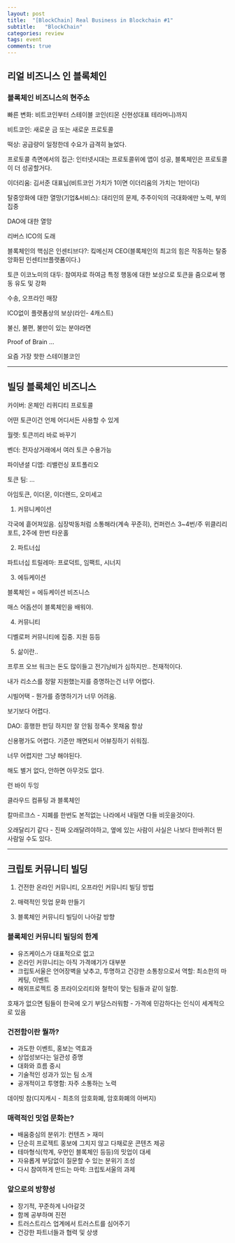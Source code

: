```yaml
---
layout: post
title:  "[BlockChain] Real Business in Blockchain #1"
subtitle:   "BlockChain"
categories: review
tags: event
comments: true
---
```


## 리얼 비즈니스 인 블록체인

### 블록체인 비즈니스의 현주소

빠른 변화: 비트코인부터 스테이블 코인(티몬 신현성대표 테라머니)까지

비트코인: 새로운 금 또는 새로운 프로토콜

떡상: 공급량이 일정한데 수요가 급격히 늘었다.

프로토콜 측면에서의 접근: 인터넷시대는 프로토콜위에 앱이 성공, 블록체인은 프로토콜이 더 성공할거다.

이더리움: 김서준 대표님(비트코인 가치가 1이면 이더리움의 가치는 1만이다)

탈중앙화에 대한 열망(기업&서비스): 대리인의 문제, 주주이익의 극대화에만 노력, 부의 집중

DAO에 대한 열망

리버스 ICO의 도래

블록체인의 핵심은 인센티브다?: 킼메신져 CEO(블록체인의 최고의 힘은 작동하는 탈중앙화된 인센티브플랫폼이다.)

토큰 이코노미의 대두: 참여자로 하여금 특정 행동에 대한 보상으로 토큰을 줌으로써 행동 유도 및 강화

수송, 오프라인 매장

ICO없이 플랫폼상의 보상(라인- 4캐스트)

불신, 불편, 불만이 있는 분야라면

Proof of Brain ...

요즘 가장 핫한 스테이블코인

---

## 빌딩 블록체인 비즈니스

카이버: 온체인 리퀴디티 프로토콜

어떤 토큰이건 언제 어디서든 사용할 수 있게

월렛: 토큰끼리 바로 바꾸기

벤더: 전자상거래에서 여러 토큰 수용가능

파이낸셜 디앱: 리밸런싱 포트폴리오

토큰 팀: ...

아임토큰, 이더몬, 이더렌드, 오미세고

1. 커뮤니케이션

각국에 흩어져있음. 심장박동처럼 소통해라(계속 꾸준히), 컨퍼런스 3~4번/주 위클리리포트, 2주에 한번 타운홀

2. 파트너십

파트너십 트릴레마: 프로덕트, 임팩트, 시너지

3. 에듀케이션

블록체인 = 에듀케이션 비즈니스

매스 어돕션이 블록체인을 배워야.

4. 커뮤니티

디벨로퍼 커뮤니티에 집중. 지원 등등

5. 삶이란..

프루프 오브 워크는 돈도 많이들고 전기낭비가 심하지만.. 천재적이다.

내가 리소스를 정말 지원했는지를 증명하는건 너무 어렵다.

시빌어택 - 뭔가를 증명하기가 너무 어려움.

보기보다 어렵다.

DAO: 흥행한 펀딩 하지만 잘 안됨 정족수 못채움 항상

신용평가도 어렵다. 기준만 깨면되서 어뷰징하기 쉬워짐.

너무 어렵지만 그냥 해야된다.

해도 별거 없다, 안하면 아무것도 없다.

런 바이 두잉

클라우드 컴퓨팅 과 블록체인

칼마르크스 - 지폐를 한번도 본적없는 나라에서 내밀면 다들 비웃을것이다.

오래달리기 같다 - 진짜 오래달려야하고, 옆에 있는 사람이 사실은 나보다 한바퀴더 뛴사람일 수도 있다.

---

## 크립토 커뮤니티 빌딩

1. 건전한 온라인 커뮤니티, 오프라인 커뮤니티 빌딩 방법

2. 매력적인 밋업 문화 만들기

3. 블록체인 커뮤니티 빌딩이 나아갈 방향

### 블록체인 커뮤니티 빌딩의 한계

- 유즈케이스가 대표적으로 없고
- 온라인 커뮤니티는 아직 가격얘기가 대부분
- 크립토서울은 언어장벽을 낮추고, 투명하고 건강한 소통창으로서 역할: 최소한의 마케팅, 이벤트
- 해외프로젝트 중 프라이오리티와 철학이 맞는 팀들과 같이 일함.

호재가 없으면 팀들이 한국에 오기 부담스러워함 - 가격에 민감하다는 인식이 세계적으로 있음

### 건전함이란 뭘까?

- 과도한 이벤트, 홍보는 역효과
- 상업성보다는 일관성 증명
- 대화와 흐름 중시
- 기술적인 성과가 있는 팀 소개
- 공개적이고 투명함: 자주 소통하는 노력

데이빗 참(디지캐시 - 최초의 암호화폐, 암호화폐의 아버지)

### 매력적인 밋업 문화는?

- 배움중심의 분위기: 컨텐츠 > 재미
- 단순히 프로젝트 홍보에 그치지 않고 다채로운 콘텐츠 제공
- 테마형식(학계, 우먼인 블록체인 등등)의 밋업이 대세
- 자유롭게 부담없이 질문할 수 있는 분위기 조성
- 다시 참여하게 만드는 마력: 크립토서울의 과제

### 앞으로의 방향성

- 장기적, 꾸준하게 나아갈것
- 함께 공부하며 진전
- 트러스트리스 업계에서 트러스트를 심어주기
- 건강한 파트너들과 협력 및 상생

